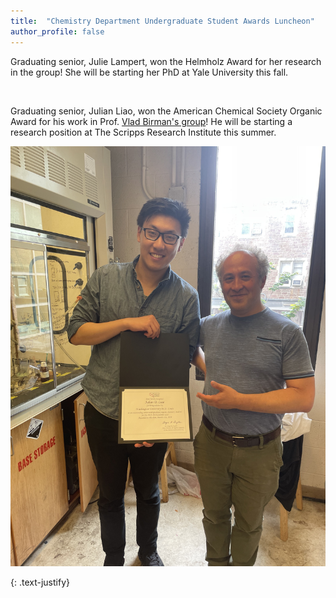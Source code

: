 ```yaml
---
title:  "Chemistry Department Undergraduate Student Awards Luncheon"
author_profile: false
---
```


Graduating senior, Julie Lampert, won the Helmholz Award for her research in the group! She will be starting her PhD at Yale University this fall. 

 <img src="/assets/images/Helmholz-2024.png" alt="">  

Graduating senior, Julian Liao, won the American Chemical Society Organic Award for his work in Prof. <a href="https://chemistry.wustl.edu/people/vladimir-birman">Vlad Birman's group</a>! He will be starting a research position at The Scripps Research Institute this summer.

<img src="/assets/images/ACS-organic-2024.jpg" alt=""> 

{: .text-justify}
